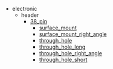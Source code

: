 * electronic
  * header
    * [38_pin](electronic/header/38_pin)
      * [surface_mount](electronic/header/38_pin/surface_mount)
      * [surface_mount_right_angle](electronic/header/38_pin/surface_mount/surface_mount_right_angle)
      * [through_hole](electronic/header/38_pin/surface_mount/surface_mount_right_angle/through_hole)
      * [through_hole_long](electronic/header/38_pin/surface_mount/surface_mount_right_angle/through_hole/through_hole_long)
      * [through_hole_right_angle](electronic/header/38_pin/surface_mount/surface_mount_right_angle/through_hole/through_hole_long/through_hole_right_angle)
      * [through_hole_short](electronic/header/38_pin/surface_mount/surface_mount_right_angle/through_hole/through_hole_long/through_hole_right_angle/through_hole_short)
